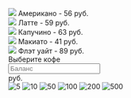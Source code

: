 <!DOCTYPE html>
<html lang="ru">
  <head>
    <meta charset="utf-8">
    <meta name="viewport" content="width=device-width, initial-scale=1, shrink-to-fit=no">
    <meta name="description" content="2-3 предложения - описание сайта в поисковой системе">
    <meta name="keywords" content="слово, словослово, слово.....">
    <link rel="shortcut icon" href="../img/logokhen1.png" type="image/x-icon">
    <link rel="stylesheet" href="../coffee/style.css">
    <link href="https://fonts.googleapis.com/css?family=Pacifico&display=swap" rel="stylesheet">
    <link rel="stylesheet" href="https://stackpath.bootstrapcdn.com/bootstrap/4.3.1/css/bootstrap.min.css" integrity="sha384-ggOyR0iXCbMQv3Xipma34MD+dH/1fQ784/j6cY/iJTQUOhcWr7x9JvoRxT2MZw1T" crossorigin="anonymous">
    <title>Coffee</title>
  </head>
  <body>
      <div class="container">
          <div class="row mt-5">
              <div class="col-6 coffee_list">
                  <div class="coffee_item my-3" onclick="getCoffee(56)">
                      <img src="../coffee/img/Americano321.png" class="rounded-circle">
                      <span> Американо - 56 руб.</span>
                  </div>
                  <div class="coffee_item my-3" onclick="getCoffee(59)">
                      <img src="../coffee/img/Latte321.png" class="rounded-circle">
                      <span> Латте - 59 руб.</span>
                  </div>
                  <div class="coffee_item my-3" onclick="getCoffee(63)">
                      <img src="../coffee/img/Cappuccino321.png" class="rounded-circle">
                      <span> Капучино - 63 руб.</span>
                  </div>
                  <div class="coffee_item my-3" onclick="getCoffee(41)">
                      <img src="../coffee/img/Macchiato.png" class="rounded-circle">
                      <span> Макиато - 41 руб.</span>
                  </div>
                  <div class="coffee_item my-3" onclick="getCoffee(89)">
                      <img src="../coffee/img/Flat_White-ru.svg.png" class="rounded-circle">
                      <span> Флэт уайт - 89 руб.</span>
                  </div>
              </div> 
              <div class="col-6 coffee_oper">
                  <div class="row">
                      <div class="col-6">
                          <div class="display" id="display">
                              <span class="display_text">Выберите кофе</span>
                              <span id="balanceDisplay"></span>
                              <div class="progress mt-3">
                              <div class="progress-bar progress-bar-striped progress-bar-animated" role="progressbar" aria-valuenow="75" aria-valuemin="0" aria-valuemax="100" style="width: 75%">
                              </div>
                              </div>
                          </div>
                          <div class="image">
                          <img src="https://pngimage.net/wp-content/uploads/2018/06/%D0%BA%D0%BE%D1%84%D0%B5%D0%B9%D0%BD%D1%8B%D0%B9-%D1%81%D1%82%D0%B0%D0%BA%D0%B0%D0%BD-png-4.png" alt="">
                          </div>
                      </div>
                      <div class="col-6">
                          <div class="input-group mb-3 balance">
                              <input type="text" class="form-control" id="balance" placeholder="Баланс">
                              <div class="input-group-append">
                                  <span class="input-group-text" id="basic-addon2">руб.</span>
                              </div>
                          </div>
                          <div class="atm">
                              <img id="atm" src="img/bill_acc.png" alt="">
                          </div>
                          <div class="change">
                          </div>
                      </div>
                  </div>
              </div>
          </div>
          <img class="cuper" src="../coffee/img/5rub.jpg" alt="5">
          <img class="cuper" src="../coffee/img/10rub.jpg" alt="10">
          <img class="cuper" src="../coffee/img/50rub.jpg" alt="50">
          <img class="cuper" src="../coffee/img/100rub.jpg" alt="100">
          <img class="cuper" src="../coffee/img/200rub.jpg" alt="200">
          <img class="cuper" src="../coffee/img/500rub.jpg" alt="500">
      </div>
      <script>
          function getCoffee(cost) {
              if (cost<=balance.value) {
                   display.innerText = 'Кофе готов!';
                   balance.value -= cost;
          }
              else 
                  display.innerText = 'Недостаточно средств!';
          }    /* вызываем в событии каждой кнопки функцию, которая считает деньги, относительно
                цены, написанной в инпуте*/
          
          document.onmousedown = function(event) {
              try {
                  if (!event.target.src.endsWith('rub.jpg')) return;  /* вызываем в консоль поисковой результат по концу строки rub.jpg из ссылки купюр, инвертируем значение выражения !
               */
              } catch(error) {
                  return false;
              }
              let bill = event.target;
              bill.ondragstart = function() {   /* отменяет стандартную функцию браузера дроп */
              return false;
              };
              bill.style.position = 'absolute';
              bill.style.zIndex = 10;
              bill.style.transform = "rotate(90deg)"; 
              moveAt(event.pageX, event.pageY);
              function moveAt(pageX, pageY) {
                  bill.style.left = pageX-bill.offsetWidth/2+'px';   /* оцентровка по ширине */
                  bill.style.top = pageY-bill.offsetHeight/2+'px';  /* оцинтровка по высоте */
              }
              function onMouseMove(event) {
              moveAt(event.pageX, event.pageY);
              }
              document.addEventListener('mousemove', onMouseMove);
              bill.onmouseup = function(event) {
              document.removeEventListener('mousemove', onMouseMove);
              bill.style.zIndex = 5;
              bill.onmouseup = null;
              let bill_left  = bill.getBoundingClientRect().left;
              let bill_right = bill_left + bill.getBoundingClientRect().width;
              let bill_top   = bill.getBoundingClientRect().top;
              let atm_left   = atm.getBoundingClientRect().left;
              let atm_right  = atm_left + atm.getBoundingClientRect().width;
              let atm_top    = atm.getBoundingClientRect().top;
              let atm_bottom = atm_top + atm.getBoundingClientRect().height/3;
              if (bill_left > atm_left && bill_right < atm_right && atm_top < bill_top && atm_bottom > atm_top) {
                  bill.style.display = "none";
                  balance.value = +balance.value + +bill.alt;
                  balanceDisplay.innerText = "\n" + "Баланс: " + balance.value;
                  
              }
              
            }
                
          }; 
          
      </script>
  <!-- <script>
      let buttons = document.querySelectorAll('.coffee_item');
      let balance = document.querySelector('.balance input');
      console.log(buttons);
      for(let i = 0; i < buttons.length; i++) {
          buttons[i].addEventListener('click', cookCoffee);
      }
  
      function cookCoffee() {
          if (+balance.value <+this.getAttribute('cost')) {
              alert('Недостаточно средств');
              return;
          }
              balance.vale -= this.getAttribute('cost');
      } 
  </script> -->
    <script src="https://code.jquery.com/jquery-3.3.1.slim.min.js" integrity="sha384-q8i/X+965DzO0rT7abK41JStQIAqVgRVzpbzo5smXKp4YfRvH+8abtTE1Pi6jizo" crossorigin="anonymous"></script>
    <script src="https://cdnjs.cloudflare.com/ajax/libs/popper.js/1.14.7/umd/popper.min.js" integrity="sha384-UO2eT0CpHqdSJQ6hJty5KVphtPhzWj9WO1clHTMGa3JDZwrnQq4sF86dIHNDz0W1" crossorigin="anonymous"></script>
    <script src="https://stackpath.bootstrapcdn.com/bootstrap/4.3.1/js/bootstrap.min.js" integrity="sha384-JjSmVgyd0p3pXB1rRibZUAYoIIy6OrQ6VrjIEaFf/nJGzIxFDsf4x0xIM+B07jRM" crossorigin="anonymous"></script>
  </body>
</html>
